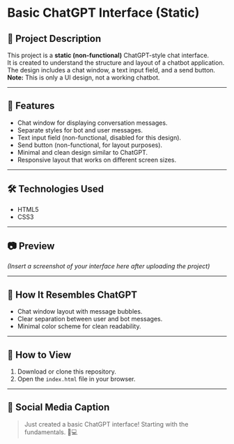 # Basic ChatGPT Interface (Static)

## 📌 Project Description
This project is a **static (non-functional)** ChatGPT-style chat interface.  
It is created to understand the structure and layout of a chatbot application.  
The design includes a chat window, a text input field, and a send button.  
**Note:** This is only a UI design, not a working chatbot.

---

## 🎯 Features
- Chat window for displaying conversation messages.
- Separate styles for bot and user messages.
- Text input field (non-functional, disabled for this design).
- Send button (non-functional, for layout purposes).
- Minimal and clean design similar to ChatGPT.
- Responsive layout that works on different screen sizes.

---

## 🛠️ Technologies Used
- HTML5
- CSS3

---

## 📷 Preview
*(Insert a screenshot of your interface here after uploading the project)*

---

## 🚀 How It Resembles ChatGPT
- Chat window layout with message bubbles.
- Clear separation between user and bot messages.
- Minimal color scheme for clean readability.

---

## 📄 How to View
1. Download or clone this repository.
2. Open the `index.html` file in your browser.

---

## 📢 Social Media Caption
> Just created a basic ChatGPT interface! Starting with the fundamentals. 🚀💻
